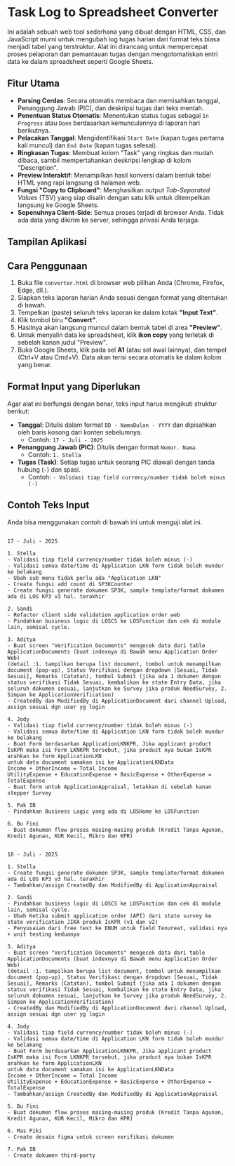 # Task Log to Spreadsheet Converter

Ini adalah sebuah web tool sederhana yang dibuat dengan HTML, CSS, dan JavaScript murni untuk mengubah log tugas harian dari format teks biasa menjadi tabel yang terstruktur. Alat ini dirancang untuk mempercepat proses pelaporan dan pemantauan tugas dengan mengotomatiskan entri data ke dalam spreadsheet seperti Google Sheets.

## Fitur Utama

-   **Parsing Cerdas**: Secara otomatis membaca dan memisahkan tanggal, Penanggung Jawab (PIC), dan deskripsi tugas dari teks mentah.
-   **Penentuan Status Otomatis**: Menentukan status tugas sebagai `In Progress` atau `Done` berdasarkan kemunculannya di laporan hari berikutnya.
-   **Pelacakan Tanggal**: Mengidentifikasi `Start Date` (kapan tugas pertama kali muncul) dan `End Date` (kapan tugas selesai).
-   **Ringkasan Tugas**: Membuat kolom "Task" yang ringkas dan mudah dibaca, sambil mempertahankan deskripsi lengkap di kolom "Description".
-   **Preview Interaktif**: Menampilkan hasil konversi dalam bentuk tabel HTML yang rapi langsung di halaman web.
-   **Fungsi "Copy to Clipboard"**: Menghasilkan output *Tab-Separated Values* (TSV) yang siap disalin dengan satu klik untuk ditempelkan langsung ke Google Sheets.
-   **Sepenuhnya Client-Side**: Semua proses terjadi di browser Anda. Tidak ada data yang dikirim ke server, sehingga privasi Anda terjaga.

## Tampilan Aplikasi



## Cara Penggunaan

1.  Buka file `converter.html` di browser web pilihan Anda (Chrome, Firefox, Edge, dll.).
2.  Siapkan teks laporan harian Anda sesuai dengan format yang ditentukan di bawah.
3.  Tempelkan (paste) seluruh teks laporan ke dalam kotak **"Input Text"**.
4.  Klik tombol biru **"Convert"**.
5.  Hasilnya akan langsung muncul dalam bentuk tabel di area **"Preview"**.
6.  Untuk menyalin data ke spreadsheet, klik **ikon copy** yang terletak di sebelah kanan judul "Preview".
7.  Buka Google Sheets, klik pada sel **A1** (atau sel awal lainnya), dan tempel (Ctrl+V atau Cmd+V). Data akan terisi secara otomatis ke dalam kolom yang benar.

## Format Input yang Diperlukan

Agar alat ini berfungsi dengan benar, teks input harus mengikuti struktur berikut:

-   **Tanggal**: Ditulis dalam format `DD - NamaBulan - YYYY` dan dipisahkan oleh baris kosong dari konten sebelumnya.
    -   Contoh: `17 - Juli - 2025`
-   **Penanggung Jawab (PIC)**: Ditulis dengan format `Nomor. Nama`.
    -   Contoh: `1. Stella`
-   **Tugas (Task)**: Setiap tugas untuk seorang PIC diawali dengan tanda hubung (`-`) dan spasi.
    -   Contoh: `- Validasi tiap field currency/number tidak boleh minus (-)`

## Contoh Teks Input

Anda bisa menggunakan contoh di bawah ini untuk menguji alat ini.

```

17 - Juli - 2025

1. Stella
- Validasi tiap field currency/number tidak boleh minus (-)
- Validasi semua date/time di Application LKN form tidak boleh mundur ke belakang
- Ubah sub menu tidak perlu ada "Application LKN"
- Create fungsi add count di SP3KCounter
- Create fungsi generate dokumen SP3K, sample template/format dokumen ada di LOS KP3 v3 hal. terakhir

2. Sandi
- Refactor client side validation application order web
- Pindahkan business logic di LOSCS ke LOSFunction dan cek di module lain, semisal cycle.

3. Aditya
- Buat screen "Verification Documents" mengecek data dari table ApplicationDocuments (buat indexnya di Bawah menu Application Order Web) 
(detail :1. tampilkan berupa list document, tombol untuk menampilkan document (pop-up), Status Verifikasi dengan dropdown [Sesuai, Tidak Sesuai], Remarks (Catatan), tombol Submit (jika ada 1 dokumen dengan status verifikasi Tidak Sesuai, kembalikan ke state Entry Data, jika seluruh dokumen sesuai, lanjutkan ke Survey jika produk NeedSurvey, 2. Simpan ke ApplicationVerification)
- CreatedBy dan ModifiedBy di ApplicationDocument dari channel Upload, assign sesuai dgn user yg login

4. Jody
- Validasi tiap field currency/number tidak boleh minus (-)
- Validasi semua date/time di Application LKN form tidak boleh mundur ke belakang
- Buat Form berdasarkan ApplicationLKNKPR, Jika applicant product IsKPR maka isi Form LKNKPR tersebut, jika product nya bukan IsKPR arahkan ke form ApplicationLKN
untuk data document samakan isi ke ApplicationLKNData
Income + OtherIncome = Total Income
UtilityExpense + EducationExpense + BasicExpense + OtherExpense = TotalExpense
- Buat form untuk ApplicationAppraisal, letakkan di sebelah kanan stepper Survey

5. Pak IB
- Pindahkan Business Logic yang ada di LOSHome ke LOSFunction

6. Bu Fini
- Buat dokumen flow proses masing-masing produk (Kredit Tanpa Agunan, Kredit Agunan, KUR Kecil, Mikro dan KPR)


18 - Juli - 2025

1. Stella
- Create fungsi generate dokumen SP3K, sample template/format dokumen ada di LOS KP3 v3 hal. terakhir
- Tambahkan/assign CreatedBy dan ModifiedBy di ApplicationAppraisal

2. Sandi
- Pindahkan business logic di LOSCS ke LOSFunction dan cek di module lain, semisal cycle.
- Ubah Ketika submit application order (API) dari state survey ke state verification JIKA produk IsKPR (v1 dan v2)
- Penyusaian dari free text ke ENUM untuk field Tenureat, validasi nya + unit testing keduanya

3. Aditya
- Buat screen "Verification Documents" mengecek data dari table ApplicationDocuments (buat indexnya di Bawah menu Application Order Web)
(detail :1. tampilkan berupa list document, tombol untuk menampilkan document (pop-up), Status Verifikasi dengan dropdown [Sesuai, Tidak Sesuai], Remarks (Catatan), tombol Submit (jika ada 1 dokumen dengan status verifikasi Tidak Sesuai, kembalikan ke state Entry Data, jika seluruh dokumen sesuai, lanjutkan ke Survey jika produk NeedSurvey, 2. Simpan ke ApplicationVerification)
- CreatedBy dan ModifiedBy di ApplicationDocument dari channel Upload, assign sesuai dgn user yg login

4. Jody
- Validasi tiap field currency/number tidak boleh minus (-)
- Validasi semua date/time di Application LKN form tidak boleh mundur ke belakang
- Buat Form berdasarkan ApplicationLKNKPR, Jika applicant product IsKPR maka isi Form LKNKPR tersebut, jika product nya bukan IsKPR arahkan ke form ApplicationLKN
untuk data document samakan isi ke ApplicationLKNData
Income + OtherIncome = Total Income
UtilityExpense + EducationExpense + BasicExpense + OtherExpense = TotalExpense
- Tambahkan/assign CreatedBy dan ModifiedBy di ApplicationAppraisal

5. Bu Fini
- Buat dokumen flow proses masing-masing produk (Kredit Tanpa Agunan, Kredit Agunan, KUR Kecil, Mikro dan KPR)

6. Mas Piki
- Create desain figma untuk screen verifikasi dokumen

7. Pak IB
- Create dokumen third-party
```